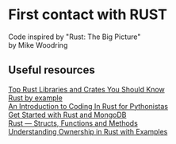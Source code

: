 # First contact with RUST
Code inspired by "Rust: The Big Picture"   
by Mike Woodring

## Useful resources
[Top Rust Libraries and Crates You Should Know](https://medium.com/@AlexanderObregon/top-rust-libraries-and-crates-you-should-know-e2a854c9679a)   
[Rust by example](https://doc.rust-lang.org/rust-by-example/index.html)  
[An Introduction to Coding In Rust for Pythonistas](https://www.youtube.com/watch?v=MoqtsYLGCC4)   
[Get Started with Rust and MongoDB](https://www.mongodb.com/developer/languages/rust/rust-mongodb-crud-tutorial/)  
[Rust — Structs, Functions and Methods](https://gian-lorenzetto.medium.com/rust-structs-functions-and-methods-d60fd597d956)  
[Understanding Ownership in Rust with Examples](https://medium.com/coinmonks/understanding-ownership-in-rust-with-examples-73835ba931b1)   
